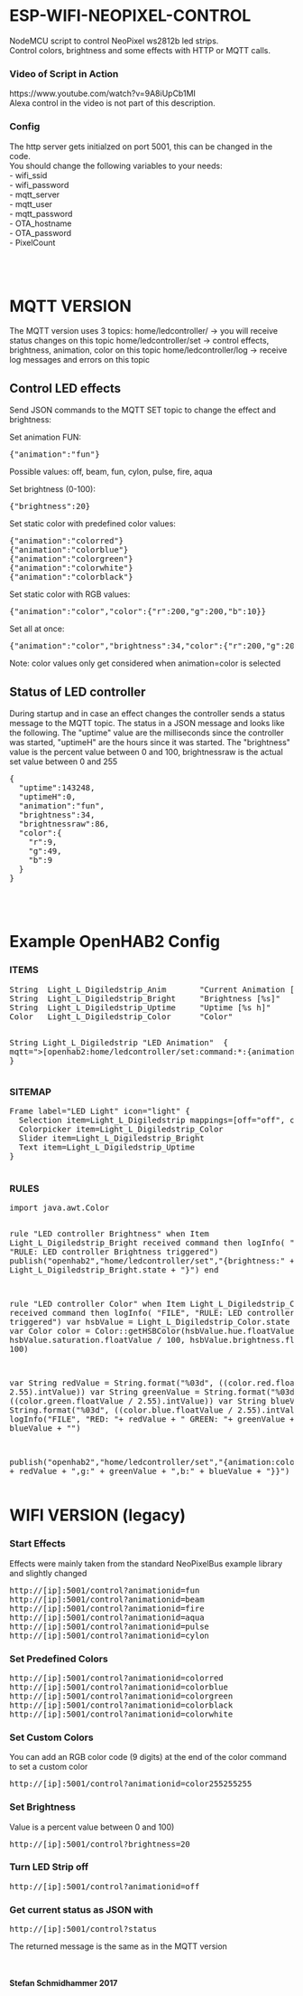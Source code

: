 # ESP-WIFI-NEOPIXEL-CONTROL
NodeMCU script to control NeoPixel ws2812b led strips.<br/>
Control colors, brightness and some effects with HTTP or MQTT calls.

<h3>Video of Script in Action</h3>
https://www.youtube.com/watch?v=9A8iUpCb1MI
<br/>Alexa control in the video is not part of this description.

<h3>Config</h3>
The http server gets initialzed on port 5001, this can be changed in the code.<br/>
You should change the following variables to your needs:<br/>
- wifi_ssid<br/>
- wifi_password<br/>
- mqtt_server<br/>
- mqtt_user<br/>
- mqtt_password<br/>
- OTA_hostname<br/>
- OTA_password<br/>
- PixelCount

<br/><br/>
<h1>MQTT VERSION</h1>

The MQTT version uses 3 topics:
home/ledcontroller/ -> you will receive status changes on this topic 
home/ledcontroller/set -> control effects, brightness, animation, color on this topic 
home/ledcontroller/log -> receive log messages and errors on this topic 

<h2>Control LED effects</h2>
Send JSON commands to the MQTT SET topic to change the effect and brightness:

Set animation FUN:
<pre>{"animation":"fun"}</pre>
Possible values: off, beam, fun, cylon, pulse, fire, aqua

Set brightness (0-100):
<pre>{"brightness":20}</pre>

Set static color with predefined color values:
<pre>{"animation":"colorred"}
{"animation":"colorblue"}
{"animation":"colorgreen"}
{"animation":"colorwhite"}
{"animation":"colorblack"}</pre>

Set static color with RGB values:
<pre>{"animation":"color","color":{"r":200,"g":200,"b":10}}</pre>

Set all at once:
<pre>{"animation":"color","brightness":34,"color":{"r":200,"g":200,"b":10}}</pre>

Note: color values only get considered when animation=color is selected

<h2>Status of LED controller</h2>
During startup and in case an effect changes the controller sends a status message to the MQTT topic.
The status in a JSON message and looks like the following.
The "uptime" value are the milliseconds since the controller was started, "uptimeH" are the hours since it was started.
The "brightness" value is the percent value between 0 and 100, brightnessraw is the actual set value between 0 and 255
<pre>
{
  "uptime":143248,
  "uptimeH":0,
  "animation":"fun",
  "brightness":34,
  "brightnessraw":86,
  "color":{
    "r":9,
    "g":49,
    "b":9
  }
}
</pre>


<br/><br/>
<h1>Example OpenHAB2 Config</h1>


<h3>ITEMS</h3>
<pre>
String  Light_L_Digiledstrip_Anim       "Current Animation [%s]"        <light>  {mqtt="<[openhab2:home/ledcontroller:state:JSONPATH($.animation)]"}
String  Light_L_Digiledstrip_Bright     "Brightness [%s]"               <dimmablelight>  {mqtt="<[openhab2:home/ledcontroller:state:JSONPATH($.brightness)]"}
String  Light_L_Digiledstrip_Uptime     "Uptime [%s h]"                 <clock>  {mqtt="<[openhab2:home/ledcontroller:state:JSONPATH($.uptimeH)]"}
Color   Light_L_Digiledstrip_Color      "Color"                         <colorwheel>

String  Light_L_Digiledstrip            "LED Animation"                <light> { mqtt=">[openhab2:home/ledcontroller/set:command:*:{animation\\:${command}}]" }
</pre>


<h3>SITEMAP</h3>
<pre>
Frame label="LED Light" icon="light" {
  Selection item=Light_L_Digiledstrip mappings=[off="off", colorblue="Movie", beam="Beam", fun="Party", cylon="Cylon", pulse="Pulse", fire="Fire", aqua="Aqua"]
  Colorpicker item=Light_L_Digiledstrip_Color
  Slider item=Light_L_Digiledstrip_Bright
  Text item=Light_L_Digiledstrip_Uptime
}

</pre>


<h3>RULES</h3>
<pre>
import java.awt.Color

rule "LED controller Brightness"
when
  Item Light_L_Digiledstrip_Bright received command
then
  logInfo( "FILE", "RULE: LED controller Brightness triggered")
  publish("openhab2","home/ledcontroller/set","{brightness:" + Light_L_Digiledstrip_Bright.state + "}")
end

rule "LED controller Color"
when
  Item Light_L_Digiledstrip_Color received command
then
  logInfo( "FILE", "RULE: LED controller Color triggered")
  var hsbValue = Light_L_Digiledstrip_Color.state as HSBType
  var Color color = Color::getHSBColor(hsbValue.hue.floatValue / 360, hsbValue.saturation.floatValue / 100, hsbValue.brightness.floatValue / 100)

  var String redValue   = String.format("%03d", ((color.red.floatValue / 2.55).intValue))
  var String greenValue = String.format("%03d", ((color.green.floatValue / 2.55).intValue))
  var String blueValue  = String.format("%03d", ((color.blue.floatValue / 2.55).intValue))
  logInfo("FILE", "RED: "+ redValue + " GREEN: "+ greenValue +  " BLUE: "+ blueValue + "")

  publish("openhab2","home/ledcontroller/set","{animation:color,color:{r:" + redValue + ",g:" + greenValue + ",b:" + blueValue + "}}")
end
</pre>








<h1>WIFI VERSION (legacy)</h1>

<h3>Start Effects</h3>
Effects were mainly taken from the standard NeoPixelBus example library and slightly changed

<pre>http://[ip]:5001/control?animationid=fun
http://[ip]:5001/control?animationid=beam
http://[ip]:5001/control?animationid=fire
http://[ip]:5001/control?animationid=aqua
http://[ip]:5001/control?animationid=pulse
http://[ip]:5001/control?animationid=cylon</pre>


<h3>Set Predefined Colors</h3>

<pre>http://[ip]:5001/control?animationid=colorred
http://[ip]:5001/control?animationid=colorblue
http://[ip]:5001/control?animationid=colorgreen
http://[ip]:5001/control?animationid=colorblack
http://[ip]:5001/control?animationid=colorwhite</pre>

<h3>Set Custom Colors</h3>
You can add an RGB color code (9 digits) at the end of the color command to set a custom color

<pre>http://[ip]:5001/control?animationid=color255255255</pre>

<h3>Set Brightness</h3>
Value is a percent value between 0 and 100)

<pre>http://[ip]:5001/control?brightness=20</pre>

<h3>Turn LED Strip off</h3>

<pre>http://[ip]:5001/control?animationid=off</pre>

<h3>Get current status as JSON with</h3>

<pre>http://[ip]:5001/control?status</pre>
The returned message is the same as in the MQTT version




<br/><br/>
<strong>Stefan Schmidhammer 2017</strong>


